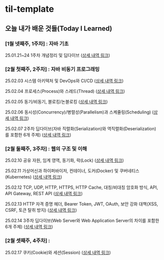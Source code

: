 # til-template

## 오늘 내가 배운 것들(Today I Learned)

### [1월 넷째주, 1주차] : 자바 기초

25.01.21~24 1주차 개념정리 및 딥다이브 ([상세 내역 링크](https://github.com/100-hours-a-week/jay-til/tree/main/JAN))

### [2월 첫째주, 2주차] : 자바 비동기 프로그래밍

25.02.03 시스템 아키텍처 및 DevOps와 CI/CD ([상세 내역 링크](https://github.com/juintination/jay-til/blob/main/FEB/2025-02-03.md))

25.02.04 프로세스(Process)와 스레드(Thread) ([상세 내역 링크](https://github.com/juintination/jay-til/blob/main/FEB/2025-02-04.md))

25.02.05 동기/비동기, 블로킹/논블로킹 ([상세 내역 링크](https://github.com/juintination/jay-til/blob/main/FEB/2025-02-05.md))

25.02.06 동시성(Concurrency)/병렬성(Parallelism)과 스케쥴링(Scheduling) ([상세 내역 링크](https://github.com/juintination/jay-til/blob/main/FEB/2025-02-06.md))

25.02.07 2주차 딥다이브(자바 직렬화(Serialization)와 역직렬화(Deserialization)를 포함한 6개 주제) ([상세 내역 링크](https://github.com/juintination/jay-til/blob/main/FEB/2025-02-07.md))

### [2월 둘째주, 3주차] : 웹의 구조 및 이해

25.02.10 공유 자원, 임계 영역, 동기화, 락(Lock) ([상세 내역 링크](https://github.com/juintination/jay-til/blob/main/FEB/2025-02-10.md))

25.02.11 가상머신과 하이퍼바이저, 컨테이너, 도커(Docker) 및 쿠버네티스(Kubernetes) ([상세 내역 링크](https://github.com/juintination/jay-til/blob/main/FEB/2025-02-11.md))

25.02.12 TCP, UDP, HTTP, HTTPS, HTTP Cache, 대칭/비대칭 암호화 방식, API, API Gateway, REST API ([상세 내역 링크](https://github.com/juintination/jay-til/blob/main/FEB/2025-02-12.md))

25.02.13 HTTP 자격 증명 헤더, Bearer Token, JWT, OAuth, 보안 강화 대책(XSS, CSRF, 토큰 탈취 방지) ([상세 내역 링크](https://github.com/juintination/jay-til/blob/main/FEB/2025-02-13.md))

25.02.14 3주차 딥다이브(Web Server와 Web Application Server의 차이를 포함한 6개 주제) ([상세 내역 링크](https://github.com/juintination/jay-til/blob/main/FEB/2025-02-14.md))

### [2월 셋째주, 4주차] : 

25.02.17 쿠키(Cookie)와 세션(Session) ([상세 내역 링크](https://github.com/juintination/jay-til/blob/main/FEB/2025-02-17.md))
